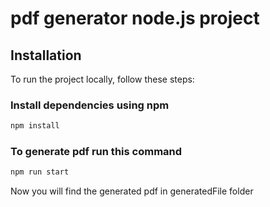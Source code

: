 # pdf generator node.js project

## Installation

To run the project locally, follow these steps:

### Install dependencies using npm

```bash
npm install
```

### To generate pdf run this command

```bash
npm run start
```
Now you will find the generated pdf in generatedFile folder
